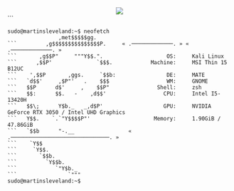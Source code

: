  <div align="center">
  <img src="https://readme-typing-svg.demolab.com?font=Fira+Code&size=18&duration=2500&pause=1000&color=00FF00&center=true&width=440&lines=User%3A+Martin+Sleveland;Loading+cyber+intelligence...;Injecting+knowledge+into+brainframe...;Connection:+Established+%E2%9C%94">
</div>
```

```            
sudo@martinsleveland:~$ neofetch
                ,met$$$$$gg.                                                         
```         ,g$$$$$$$$$$$$$$$P.     « .─────────────. » « .─────────────. »
```       ,g$$P"     """Y$$.".                    OS:     Kali Linux                                                                  
```      ,$$P'              `$$$.            Machine:     MSI Thin 15 B12UC 
```    ',$$P       ,ggs.     `$$b:                DE:     MATE                                                        
```   `d$$'     ,$P"'   .    $$$                  WM:     GNOME 
```   $$P      d$'     ,    $$P"               Shell:     zsh 
```   $$:      $$.   -    ,d$$'                  CPU:     Intel I5-13420H                                                                  
```   $$\;      Y$b._   _,d$P'                   GPU:     NVIDIA GeForce RTX 3050 / Intel UHD Graphics                                                      
```   Y$$.    `.`"Y$$$$P"'                    Memory:     1.90GiB / 47.86GiB                                                                          
```   `$$b      "-.__                 « .───────────────────────────────. »
```    `Y$$                                                                                     
```     `Y$$.                                                                                               
```       `$$b.                    
```         `Y$$b.                 
```            `"Y$b._                                                                                            
```                `"""
sudo@martinsleveland:~$                                                                                       
